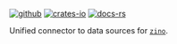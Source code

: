 [![github]](https://github.com/zino-rs/zino)
[![crates-io]](https://crates.io/crates/zino-connector)
[![docs-rs]](https://docs.rs/zino-connector)

[github]: https://img.shields.io/badge/github-8da0cb?labelColor=555555&logo=github
[crates-io]: https://img.shields.io/badge/crates.io-fc8d62?labelColor=555555&logo=rust
[docs-rs]: https://img.shields.io/badge/docs.rs-66c2a5?labelColor=555555&logo=docs.rs

Unified connector to data sources for [`zino`].

[`zino`]: https://github.com/zino-rs/zino
